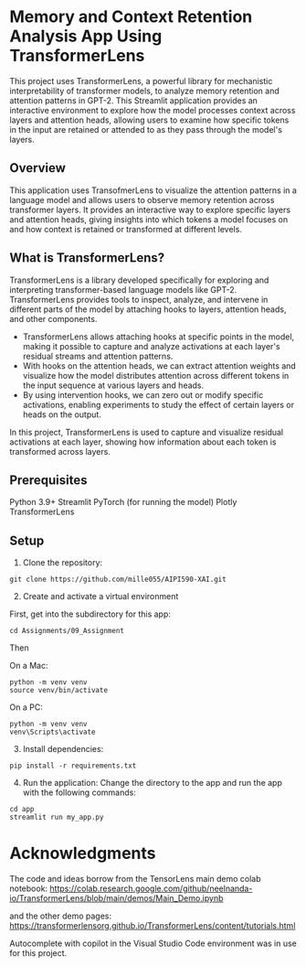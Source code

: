 # Memory and Context Retention Analysis App Using TransformerLens

This project uses TransformerLens, a powerful library for mechanistic interpretability of transformer models, to analyze memory retention and attention patterns in GPT-2. This Streamlit application provides an interactive environment to explore how the model processes context across layers and attention heads, allowing users to examine how specific tokens in the input are retained or attended to as they pass through the model's layers.


## Overview

This application uses TransofmerLens to visualize the attention patterns in a language model and allows users to observe memory retention across transformer layers. It provides an interactive way to explore specific layers and attention heads, giving insights into which tokens a model focuses on and how context is retained or transformed at different levels.

## What is TransformerLens? 

TransformerLens is a library developed specifically for exploring and interpreting transformer-based language models like GPT-2. TransformerLens provides tools to inspect, analyze, and intervene in different parts of the model by attaching hooks to layers, attention heads, and other components.

* TransformerLens allows attaching hooks at specific points in the model, making it possible to capture and analyze activations at each layer's residual streams and attention patterns.
* With hooks on the attention heads, we can extract attention weights and visualize how the model distributes attention across different tokens in the input sequence at various layers and heads.
* By using intervention hooks, we can zero out or modify specific activations, enabling experiments to study the effect of certain layers or heads on the output.

In this project, TransformerLens is used to capture and visualize residual activations at each layer, showing how information about each token is transformed across layers.


## Prerequisites
Python 3.9+
Streamlit
PyTorch (for running the model)
Plotly
TransformerLens

## Setup
1. Clone the repository:
```
git clone https://github.com/mille055/AIPI590-XAI.git
```
2. Create and activate a virtual environment

First, get into the subdirectory for this app:
```
cd Assignments/09_Assignment 
```
Then

On a Mac:
```
python -m venv venv
source venv/bin/activate
```
On a PC:
```
python -m venv venv
venv\Scripts\activate
```

3. Install dependencies:
```
pip install -r requirements.txt
```

4. Run the application:
Change the directory to the app and run the app with the following commands:
```
cd app
streamlit run my_app.py
```
# Acknowledgments
The code and ideas borrow from the TensorLens main demo colab notebook:
https://colab.research.google.com/github/neelnanda-io/TransformerLens/blob/main/demos/Main_Demo.ipynb

and the other demo pages:
https://transformerlensorg.github.io/TransformerLens/content/tutorials.html

Autocomplete with copilot in the Visual Studio Code environment was in use for this project.
